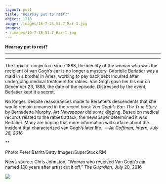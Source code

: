 ```yaml
---
layout: post
title: "Hearsay put to rest?"
object: 1218
image: /images/16-7-28_51.7_Ear-1.jpg
images:
- /images/16-7-28_51.7_Ear-1.jpg
---
```

**Hearsay put to rest?**

****

****

The topic of conjecture since 1888, the identity of the woman who was the recipient of van Gogh’s ear is no longer a mystery. Gabrielle Berlatier was a maid in a brothel in Arles, working to pay back debt incurred after undergoing medical treatment for rabies. Van Gogh gave her his ear on December 23, 1888, the date of the episode. Distressed by the event, Berlatier kept it a secret. 

No longer. Despite reassurances made to Berlatier’s descendents that she would remain unnamed in the recent book *Van Gogh’s Ear: The True Story* by Bernadette Murphy, *Art Newspaper* did some digging. Based on medical records related to the rabies attack, the newspaper determined it was Berlatier. Many are hoping that more information will surface about the incident that characterized van Gogh’s later life.  —*Ali Coffman, intern, July 28, 2016*

**

Photo: Peter Barritt/Getty Images/SuperStock RM 

News source: Chris Johnston, “Woman who received Van Gogh’s ear named 130 years after artist cut it off,” *The Guardian,* July 20, 2016

![]({{siteurl.base}}/images/16-7-28_51.7_Ear-1.jpg)
